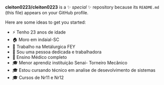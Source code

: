 

**cleiton0223/cleiton0223** is a ✨ _special_ ✨ repository because its `README.md` (this file) appears on your GitHub profile.

Here are some ideas to get you started:
- ⚡ Tenho 23 anos de idade
- 🏠 Moro em indaial-SC
- ‍💼 Trabalho na Metálurgica FEY
- 💬 Sou uma pessoa dedicada e trabalhadora
- 🏫 Ensino Médico completo
- 🎓 Menor aprendiz instituição Senai- Torneiro Mecânico
- 🎓 Estou cursando técnico em analise de desevolvimento de sistemas 
- 🎓 Cursos de Nr11 e Nr12

